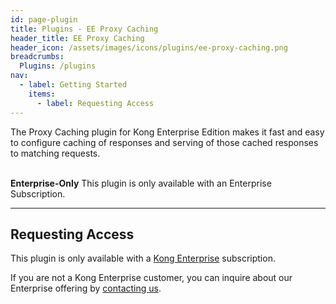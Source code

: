 ```yaml
---
id: page-plugin
title: Plugins - EE Proxy Caching
header_title: EE Proxy Caching
header_icon: /assets/images/icons/plugins/ee-proxy-caching.png
breadcrumbs:
  Plugins: /plugins
nav:
  - label: Getting Started
    items:
      - label: Requesting Access
---
```


The Proxy Caching plugin for Kong Enterprise Edition makes it fast and easy to configure caching of responses and serving of those cached responses to matching requests.

<br />

<div class="alert alert-warning">
  <strong>Enterprise-Only</strong> This plugin is only available with an
  Enterprise Subscription.
</div>

----

## Requesting Access

This plugin is only available with a [Kong Enterprise](https://konghq.com/kong-enterprise-edition)
subscription.

If you are not a Kong Enterprise customer, you can inquire about our
Enterprise offering by [contacting us](https://konghq.com/request-demo).
